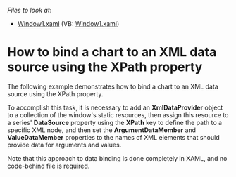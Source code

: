<!-- default file list -->
*Files to look at*:

* [Window1.xaml](./CS/Window1.xaml) (VB: [Window1.xaml](./VB/Window1.xaml))
<!-- default file list end -->
# How to bind a chart to an XML data source using the XPath property


<p>The following example demonstrates how to bind a chart to an XML data source using the XPath property.</p><p>To accomplish this task, it is necessary to add an <strong>XmlDataProvider</strong> object to a collection of the window's static resources, then assign this resource to a series' <strong>DataSource</strong> property using the <strong>XPath</strong> key to define the path to a specific XML node, and then set the <strong>ArgumentDataMember</strong> and <strong>ValueDataMember</strong> properties to the names of XML elements that should provide data for arguments and values.</p><p>Note that this approach to data binding is done completely in XAML, and no code-behind file is required.</p>

<br/>


